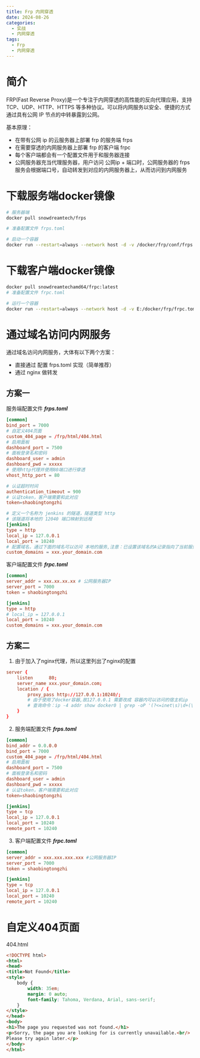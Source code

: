 ```yaml
---
title: Frp 内网穿透
date: 2024-08-26
categories:
  - 实战
  - 内网穿透
tags:
  - Frp
  - 内网穿透
---
```


# 简介

FRP(Fast Reverse Proxy)是一个专注于内网穿透的高性能的反向代理应用，支持 TCP、UDP、HTTP、HTTPS 等多种协议。可以将内网服务以安全、便捷的方式通过具有公网 IP 节点的中转暴露到公网。

基本原理：

- 在带有公网 ip 的云服务器上部署 frp 的服务端 frps
- 在需要穿透的内网服务器上部署 frp 的客户端 frpc
- 每个客户端都会有一个配置文件用于和服务器连接
- 公网服务器充当代理服务器，用户访问 公网ip + 端口时，公网服务器的 frps 服务会根据端口号，自动转发到对应的内网服务器上，从而访问到内网服务
  

 # 下载服务端docker镜像

```sh
# 服务器端
docker pull snowdreamtech/frps

# 准备配置文件 frps.toml

# 启动一个容器
docker run --restart=always --network host -d -v /docker/frp/conf/frps.toml:/etc/frp/frps.toml -v /docker/frp/html:/frp/html/ --name frps snowdreamtech/frps:latest
```

# 下载客户端docker镜像

```sh
docker pull snowdreamtechamd64/frpc:latest
# 准备配置文件 frpc.toml

# 运行一个容器
docker run --restart=always --network host -d -v E:/docker/frp/frpc.toml :/etc/frp/frpc.toml --name frpc snowdreamtechamd64/frpc:latest
```

# 通过域名访问内网服务

通过域名访问内网服务，大体有以下两个方案：

- 直接通过 配置 frps.toml 实现（简单推荐）
- 通过 nginx 做转发

## 方案一

服务端配置文件 ***frps.toml***

```toml
[common]
bind_port = 7000
# 自定义404页面
custom_404_page = /frp/html/404.html
# 启用面板
dashboard_port = 7500
# 面板登录名和密码
dashboard_user = admin
dashboard_pwd = xxxxx
# 使用http代理并使用80端口进行穿透
vhost_http_port = 80

# 认证超时时间
authentication_timeout = 900
# 认证token，客户端需要和此对应
token=shaobingtongzhi

# 定义一个名称为 jenkins 的隧道，隧道类型 http 
# 该隧道将本地的 12040 端口映射到远程
[jenkins]
type = http
local_ip = 127.0.0.1
local_port = 10240
# 配置域名，通过下面的域名可以访问 本地的服务,注意：已设置该域名的A记录指向了当前服务器ip
custom_domains = xxx.your_domain.com
```

客户端配置文件 ***frpc.toml***

```toml
[common]
server_addr = xxx.xx.xx.xx # 公网服务器IP
server_port = 7000
token = shaobingtongzhi

[jenkins]
type = http
# local_ip = 127.0.0.1
local_port = 10240
custom_domains = xxx.your_domain.com
```

## 方案二

1. 由于加入了nginx代理，所以这里列出了nginx的配置

```conf
server {
    listen      80;
    server_name xxx.your_domain.com;
    location / {
        proxy_pass http://127.0.0.1:10240/; 
        # 由于使用了docker容器,故127.0.0.1 需要改成 容器内可以访问的宿主机ip 
        # 查询命令：ip -4 addr show docker0 | grep -oP '(?<=inet\s)\d+(\.\d+){3}'
    }
}
```

2. 服务端配置文件 ***frps.toml***

```toml
[common]
bind_addr = 0.0.0.0
bind_port = 7000
custom_404_page = /frp/html/404.html
# 启用面板
dashboard_port = 7500
# 面板登录名和密码
dashboard_user = admin
dashboard_pwd = xxxxx
# 认证token，客户端需要和此对应
token=shaobingtongzhi

[jenkins]
type = tcp
local_ip = 127.0.0.1
local_port = 10240
remote_port = 10240
```

3. 客户端配置文件 ***frpc.toml***

```toml
[common]
server_addr = xxx.xxx.xxx.xxx #公网服务器IP
server_port = 7000
token = shaobingtongzhi

[jenkins]
type = tcp
local_ip = 127.0.0.1
local_port = 10240
remote_port = 10240
```



# 自定义404页面

404.html

```html
<!DOCTYPE html>
<html>
<head>
<title>Not Found</title>
<style>
    body {
        width: 35em;
        margin: 0 auto;
        font-family: Tahoma, Verdana, Arial, sans-serif;
    }
</style>
</head>
<body>
<h1>The page you requested was not found.</h1>
<p>Sorry, the page you are looking for is currently unavailable.<br/>
Please try again later.</p>
</body>
</html>
```

